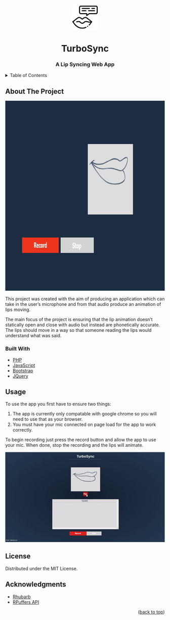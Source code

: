 <div id="top"></div>

<!-- PROJECT LOGO -->
<br />
<div align="center">
  <img src="imgs/turboIcon.png" alt="Logo" width="80" height="80">
  <h1 align="center">TurboSync</h1>

  <h3 align="center">
    A Lip Syncing Web App
    <br />
  </h3>
</div>



<!-- TABLE OF CONTENTS -->
<details>
  <summary>Table of Contents</summary>
  <ol>
    <li>
      <a href="#about-the-project">About The Project</a>
      <ul>
        <li><a href="#built-with">Built With</a></li>
      </ul>
    </li>
    <li><a href="#usage">Usage</a></li>
    <li><a href="#license">License</a></li>
    <li><a href="#acknowledgments">Acknowledgments</a></li>
  </ol>
</details>



<!-- ABOUT THE PROJECT -->
## About The Project

<img src="imgs/TurboHead.png" alt="ProjectHead" width="850" height="600">

This project was created with the aim of producing an application which can take in the user’s microphone and from that audio produce an animation of lips moving.


The main focus of the project is ensuring that the lip animation doesn’t statically open and close with audio but instead are phonetically accurate. The lips should move in a way so that someone reading the lips would understand what was said.



### Built With

* [PHP](https://www.php.net/)
* [JavaScript](https://www.javascript.com/)
* [Bootstrap](https://getbootstrap.com)
* [JQuery](https://jquery.com)



<!-- USAGE EXAMPLES -->
## Usage

To use the app you first have to ensure two things:
1. The app is currently only compatable with google chrome so you will need to use that as your browser. 
2. You must have your mic connected on page load for the app to work correctly.

To begin recording just press the record button and allow the app to use your mic. When done, stop the recording and the lips will animate.

<img src="imgs/TurboDemo.gif" alt="ProjectDemo">


<!-- LICENSE -->
## License

Distributed under the MIT License.


<!-- ACKNOWLEDGMENTS -->
## Acknowledgments

* [Rhubarb](https://github.com/DanielSWolf/rhubarb-lip-sync)
* [RPuffers API](https://github.com/RPuffer/lip-sync-api)

<p align="right">(<a href="#top">back to top</a>)</p>
